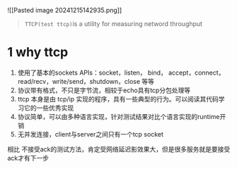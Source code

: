 ![[Pasted image 20241215142935.png]]
> `TTCP(test ttcp)`is a utility for measuring netword throughput
# 1 why ttcp 
1. 使用了基本的sockets APIs：socket，listen， bind， accept，connect，read/recv，write/send，shutdown，close 等等
2. 协议带有格式，不只是字节流，相较于echo具有tcp分包处理等
3. ttcp 本身是由 tcp/ip 实现的程序，具有一些典型的行为。可以阅读其代码学习它的一些优秀实现
4. 协议简单，可以由多种语言实现，针对测试结果对比个语言实现的runtime开销
5. 无并发连接，client与server之间只有一个tcp socket


相比 不接受ack的测试方法，肯定受网络延迟影效果大，但是很多服务就是要接受ack才有下一步
